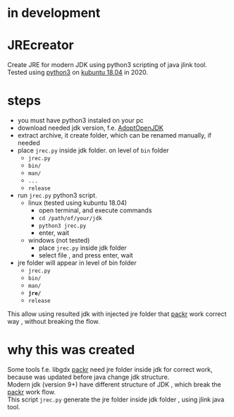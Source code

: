 # in development

# JREcreator
Create JRE for modern JDK using python3 scripting of java jlink tool.  
Tested using [python3](https://www.python.org/) on [kubuntu 18.04](https://kubuntu.org/) in 2020.
# steps
- you must have python3 instaled on your pc
- download needed jdk version, f.e. [AdoptOpenJDK]( https://adoptopenjdk.net/)
- extract archive, it create folder, which can be renamed manually, if needed
- place `jrec.py` inside jdk folder. on level of `bin` folder  
  - `jrec.py`  
  - `bin/`
  - `man/`
  - `...`
  - `release`
- run `jrec.py` python3 script.
  - linux (tested using kubuntu 18.04)
    - open terminal, and execute commands
    - `cd /path/of/your/jdk`
    - `python3 jrec.py`
    - enter, wait
  - windows (not tested)
    - place `jrec.py` inside jdk folder
    - select file , and press enter, wait
- jre folder will appear in level of bin folder
  - `jrec.py`  
  - `bin/`
  - `man/`
  - **`jre/`**
  - `release`
  
This allow using resulted jdk with injected jre folder that [packr](https://github.com/libgdx/packr) work correct way , without breaking the flow.

# why this was created
Some tools f.e. libgdx [packr](https://github.com/libgdx/packr) need jre folder inside jdk for correct work, because was updated before java change jdk structure.  
Modern jdk (version 9+) have different structure of JDK , which break the [packr](https://github.com/libgdx/packr) work flow.  
This script `jrec.py` generate the jre folder inside jdk folder , using jlink java tool.